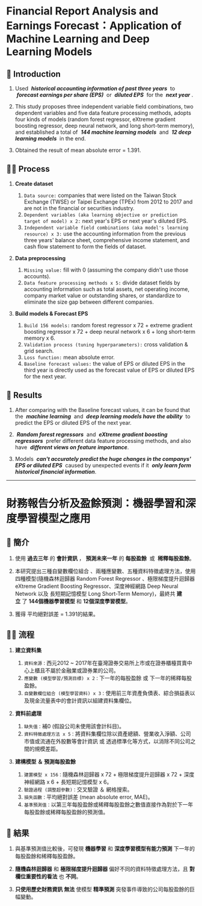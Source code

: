 # Financial Report Analysis and Earnings Forecast：Application of Machine Learning and Deep Learning Models

## :wave: Introduction
1. Used&nbsp; ***historical accounting information of past three years***&nbsp; to &nbsp;***forecast earnings per share (EPS)***&nbsp; or &nbsp;***diluted EPS***&nbsp; for the &nbsp;***next year***&nbsp;.

2. This study proposes three independent variable field combinations, two dependent variables and five data feature processing methods, adopts four kinds of models (random forest regressor, eXtreme gradient boosting regressor, deep neural network, and long short-term memory), and established a total of &nbsp;***144 machine learning models***&nbsp; and &nbsp;***12 deep learning models***&nbsp; in the end.

3. Obtained the result of mean absolute error = 1.391.


## :running_man: Process
1. **Create dataset**
	1. ```Data source:``` companies that were listed on the Taiwan Stock Exchange (TWSE) or Taipei Exchange (TPEx) from 2012 to 2017 and are not in the financial or securities industry.
	2. ```Dependent variables (aka learning objective or prediction target of model) x 2:``` next year's EPS or next year's diluted EPS.
	3. ```Independent variable field combinations (aka model's learning resource) x 3:``` use the accounting information from the previous three years' balance sheet, comprehensive income statement, and cash flow statement to form the fields of dataset.
	
2. **Data preprocessing**
	1. ```Missing value:``` fill with 0 (assuming the company didn't use those accounts).
	2. ```Data feature processing methods x 5:``` divide dataset fields by accounting information such as total assets, net operating income, company market value or outstanding shares, or standardize to eliminate the size gap between different companies.
	
3. **Build models & Forecast EPS**
	1. ```Build 156 models:``` random forest regressor x 72 + extreme gradient boosting regressor x 72 + deep neural network x 6 + long short-term memory x 6.
	2. ```Validation process (tuning hyperparameters):``` cross validation & grid search.
	3. ```Loss function:``` mean absolute error.
	4. ```Baseline forecast values:``` the value of EPS or diluted EPS in the third year is directly used as the forecast value of EPS or diluted EPS for the next year.

## :tada: Results
1. After comparing with the Baseline forecast values, it can be found that the &nbsp;***machine learning***&nbsp; and &nbsp;***deep learning models have the ability***&nbsp; to predict the EPS or diluted EPS of the next year.

2. &nbsp;***Random forest regressors***&nbsp; and &nbsp;***eXtreme gradient boosting regressors***&nbsp; prefer different data feature processing methods, and also have &nbsp;***different views on feature importance***.

3. Models &nbsp;***can't  accurately predict the huge changes in the companys' EPS or diluted EPS***&nbsp; caused by unexpected events if it &nbsp;***only learn form historical financial information***.

-----

# 財務報告分析及盈餘預測：機器學習和深度學習模型之應用

## :wave: 簡介
1. 使用&nbsp;**過去三年**&nbsp;的&nbsp;**會計資訊**&nbsp;，&nbsp;**預測未來一年**&nbsp;的&nbsp;**每股盈餘**&nbsp; 或 &nbsp;**稀釋每股盈餘**。

2. 本研究提出三種自變數欄位組合 、兩種應變數、五種資料特徵處理方法，使用四種模型(隨機森林迴歸器 Random Forest Regressor 、極限梯度提升迴歸器 eXtreme Gradient Boosting Regressor、深度神經網路 Deep Neural Network 以及 長短期記憶模型 Long Short-Term Memory)，最終共&nbsp;**建立**&nbsp;了&nbsp;**144個機器學習模型**&nbsp;和&nbsp;**12個深度學習模型**。

3. 獲得&nbsp;平均絕對誤差 = 1.391的結果。

## :running_man: 流程
1. **建立資料集**
	1. ```資料來源：```西元2012 ~ 2017年在臺灣證券交易所上市或在證券櫃檯買賣中心上櫃且不屬於金融業或證券業的公司。
	2. ```應變數 (模型學習/預測目標) x 2：```下一年的每股盈餘 或 下一年的稀釋每股盈餘。
	3. ```自變數欄位組合 (模型學習資料) x 3：```使用前三年資產負債表、綜合損益表以及現金流量表中的會計資訊以組建資料集欄位。
	
2. **資料前處理**
	1. ```缺失值：```補0 (假設公司未使用該會計科目)。
	2. ```資料特徵處理方法 x 5：```將資料集欄位除以資產總額、營業收入淨額、公司市值或流通在外股數等會計資訊 或 透過標準化等方式，以消除不同公司之間的規模差距。
	
3. **建構模型 ＆ 預測每股盈餘**
	1. ```建置模型 x 156：```隨機森林迴歸器 x 72 + 極限梯度提升迴歸器 x 72 + 深度神經網路 x 6 + 長短期記憶模型 x 6。
	2. ```驗證過程 (調整超參數)：```交叉驗證 ＆ 網格搜索。
	3. ```損失函數：```平均絕對誤差 (mean absolute error, MAE)。
	4. ```基準預測值：```以第三年每股盈餘或稀釋每股盈餘之數值直接作為對於下一年每股盈餘或稀釋每股盈餘的預測值。

## :tada: 結果
1. 與基準預測值比較後，可發現&nbsp;**機器學習**&nbsp;和&nbsp;**深度學習模型有能力預測**&nbsp;下一年的每股盈餘和稀釋每股盈餘。

2. **隨機森林迴歸器**&nbsp;和&nbsp;**極限梯度提升迴歸器**&nbsp;偏好不同的資料特徵處理方法，且&nbsp;**對欄位重要性的看法**&nbsp;也&nbsp;**不同**。

3. **只使用歷史財務資訊**&nbsp;**無法**&nbsp;使模型&nbsp;**精準預測**&nbsp;突發事件導致的公司每股盈餘的巨幅變動。
